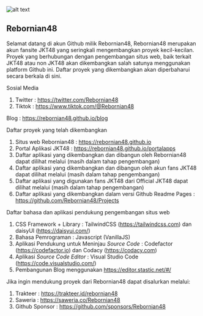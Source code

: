 ![alt text](https://avatars.githubusercontent.com/u/80138640 "Rebornian48")

## Rebornian48

Selamat datang di akun Github milik Rebornian48, Rebornian48 merupakan akun fansite JKT48 yang seringkali mengembangkan proyek kecil-kecilan. Proyek yang berhubungan dengan pengembangan situs web, baik terkait JKT48 atau non JKT48 akan dikembangkan salah satunya menggunakan platform Github ini. Daftar proyek yang dikembangkan akan diperbaharui secara berkala di sini.

Sosial Media

1. Twitter : <https://twitter.com/Rebornian48>
2. Tiktok : <https://www.tiktok.com/@Rebornian48>

Blog : <https://rebornian48.github.io/blog>

Daftar proyek yang telah dikembangkan

1. Situs web Rebornian48 : <https://rebornian48.github.io>
2. Portal Aplikasi JKT48 : <https://rebornian48.github.io/portalapps>
3. Daftar aplikasi yang dikembangkan dan dibangun oleh Rebornian48 dapat dilihat melalui (masih dalam tahap pengembangan)
4. Daftar aplikasi yang dikembangkan dan dibangun oleh akun fans JKT48 dapat dilihat melalui (masih dalam tahap pengembangan)
5. Daftar aplikasi yang digunakan fans JKT48 dari Official JKT48 dapat dilihat melalui (masih dalam tahap pengembangan)
6. Daftar aplikasi yang dikembangkan dalam versi Github Readme Pages : <https://github.com/Rebornian48/Projects>

Daftar bahasa dan aplikasi pendukung pengembangan situs web

1. CSS Framework + Library : TailwindCSS (<https://tailwindcss.com>) dan daisyUI (<https://daisyui.com/>)
2. Bahasa Pemrograman : Javascript (VanillaJS)
3. Aplikasi Pendukung untuk Meninjau *Source Code* : Codefactor (<https://codefactor.io>) dan Codacy (<https://codacy.com>)
4. Aplikasi *Source Code Editor* : Visual Studio Code (<https://code.visualstudio.com/>)
5. Pembangunan Blog menggunakan <https://editor.stastic.net/#/>

Jika ingin mendukung proyek dari Rebornian48 dapat disalurkan melalui:

1. Trakteer : <https://trakteer.id/rebornian48>
2. Saweria : <https://saweria.co/Rebornian48>
3. Github Sponsor : <https://github.com/sponsors/Rebornian48>
